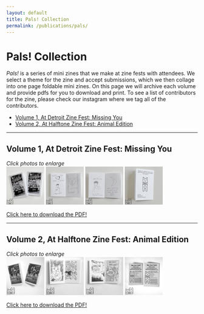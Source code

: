 ```yaml
---
layout: default
title: Pals! Collection
permalink: /publications/pals/
---
```


# Pals! Collection

*Pals!* is a series of mini zines that we make at zine fests with attendees. We select a theme for the zine and accept submissions, which we then collage into one page foldable mini zines. On this page we will archive each volume and provide pdfs for you to download and print. To see a list of contributors for the zine, please check our instagram where we tag all of the contributors.

- <a href="#Vol1">Volume 1, At Detroit Zine Fest: Missing You</a>
- <a href="#Vol2">Volume 2, At Halftone Zine Fest: Animal Edition</a>

<hr>

<h2 id="Vol1">Volume 1, At Detroit Zine Fest: Missing You</h2>

*Click photos to enlarge*  
<a href="/assets/img/publications/pals-volume-1_1.png"><img src="/assets/img/publications/pals-volume-1_1.png" alt="A photo of two mini zines with 'Pals! Volume 1 At Detroit ZineFest 2023. Missing You, Issue 1' and 'Issue 2' written on the cover." width="100"></a>
<a href="/assets/img/publications/pals-volume-1_2.png"><img src="/assets/img/publications/pals-volume-1_2.png" alt="A photo of the interior of issue 1, showing the message 'Wish you were here!' a drawing of a man with hears which says 'Greg from Boston' and a drawing of the sidewalk with 'you + me' written inside the heart and captioned 'DC sidewalk circa 2015'" width="100"></a>
<a href="/assets/img/publications/pals-volume-1_3.png"><img src="/assets/img/publications/pals-volume-1_3.png" alt="A photo of the interior of issue 2 showing a drawing of a person with the caption 'Harry (he's in DC) miss you tons! come home to visit soon!' and a moon with the caption 'Love knowing we still exist under the same moon!'" width="100"></a>
<a href="/assets/img/publications/pals-volume-1_4.png"><img src="/assets/img/publications/pals-volume-1_4.png" alt="A photo of the back cover which ceatures the DnA logo and says 'Thanks for reading! To learn more about this project, check out our website and isntagram.'" width="100"></a>

<a href="https://drive.google.com/file/d/1KIX2WmVmFYD_QT6nghUsang7alZQQ53p/view?usp=sharing" title="click here to download the pdf">Click here to download the PDF!</a>

<hr>

<h2 id="Vol2">Volume 2, At Halftone Zine Fest: Animal Edition</h2>

*Click photos to enlarge*  
<a href="/assets/img/publications/pals-volume-2_1.png"><img src="/assets/img/publications/pals-volume-2_1.png" alt="A photo of two mini zines with 'Pals! Volume 2 At Halftone Zine Fest 2023. Animal Edition, Issue 1' and 'Issue 2' written on the cover." width="100"></a>
<a href="/assets/img/publications/pals-volume-2_2.png"><img src="/assets/img/publications/pals-volume-2_2.png" alt="A photo of the interior of one of the issues, showing two of the illustrations inside." width="100"></a>
<a href="/assets/img/publications/pals-volume-2_3.png"><img src="/assets/img/publications/pals-volume-2_3.png" alt="A photo of the interior of one of the issues, showing two of the illustrations inside." width="100"></a>
<a href="/assets/img/publications/pals-volume-2_4.png"><img src="/assets/img/publications/pals-volume-2_4.png" alt="A photo of the back cover which ceatures the DnA logo and says 'Be Our Pal!' with contact information and a list of contributors." width="100"></a>

<a href="https://drive.google.com/file/d/1BqowRWO5xQp2jQKxrRcJd9koff7IFiyI/view?usp=sharing" title="click here to download the pdf">Click here to download the PDF!</a>
